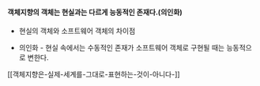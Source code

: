 #### 객체지향의 객체는 현실과는 다르게 능동적인 존재다.(의인화)

- 현실의 객체와 소프트웨어 객체의 차이점

- 의인화 - 현실 속에서는 수동적인 존재가 소프트웨어 객체로 구현될 때는 능동적으로 변한다.




[[객체지향은-실제-세계를-그대로-표현하는-것이-아니다-]]